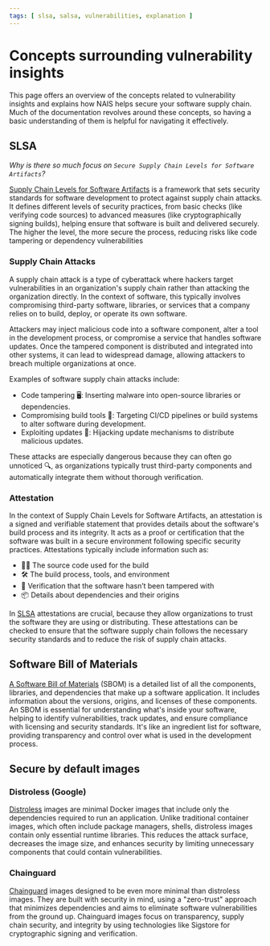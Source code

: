 ```yaml
---
tags: [ slsa, salsa, vulnerabilities, explanation ]
---
```


# Concepts surrounding vulnerability insights

This page offers an overview of the concepts related to vulnerability insights and explains how NAIS helps secure your software supply chain.
Much of the documentation revolves around these concepts, so having a basic understanding of them is helpful for navigating it effectively.


## SLSA

_Why is there so much focus on `Secure Supply Chain Levels for Software Artifacts`?_

[Supply Chain Levels for Software Artifacts](https://slsa.dev/) is a framework that sets security standards for software development
to protect against supply chain attacks. It defines different levels of security practices, from basic checks (like
verifying code sources) to advanced measures (like cryptographically signing builds), helping ensure that software is
built and delivered securely. The higher the level, the more secure the process, reducing risks like code tampering or
dependency vulnerabilities

### Supply Chain Attacks

A supply chain attack is a type of cyberattack where hackers target vulnerabilities in an organization's supply chain rather than attacking the organization directly. In the context of software, this typically involves compromising third-party software, libraries, or services that a company relies on to build, deploy, or operate its own software.

Attackers may inject malicious code into a software component, alter a tool in the development process, or compromise a service that handles software updates. Once the tampered component is distributed and integrated into other systems, it can lead to widespread damage, allowing attackers to breach multiple organizations at once.

Examples of software supply chain attacks include:

* Code tampering 🖥️: Inserting malware into open-source libraries or dependencies.
* Compromising build tools 🔧: Targeting CI/CD pipelines or build systems to alter software during development.
* Exploiting updates 🚨: Hijacking update mechanisms to distribute malicious updates.

These attacks are especially dangerous because they can often go unnoticed 🔍, as organizations typically trust third-party components and automatically integrate them without thorough verification.

### Attestation

In the context of Supply Chain Levels for Software Artifacts,
an attestation is a signed and verifiable statement that provides details about the software's build process and its integrity.
It acts as a proof or certification that the software was built in a secure environment following specific security practices.
Attestations typically include information such as:

* 🧑‍💻 The source code used for the build
* 🛠️ The build process, tools, and environment
* 🔐 Verification that the software hasn’t been tampered with
* 📦 Details about dependencies and their origins

In [SLSA](#slsa) attestations are crucial, because they allow organizations to trust the software they are using or distributing.
These attestations can be checked to ensure that the software supply chain follows the necessary security standards and to reduce
the risk of supply chain attacks.

## Software Bill of Materials

[A Software Bill of Materials](https://en.wikipedia.org/wiki/Software_supply_chain) (SBOM) is a detailed list of all the components, 
libraries, and dependencies that make up a software application. It includes information about the versions, origins, and licenses of 
these components. An SBOM is essential for understanding what's inside your software, helping to identify vulnerabilities, track updates, 
and ensure compliance with licensing and security standards. It's like an ingredient list for software, providing transparency and control 
over what is used in the development process.

## Secure by default images

### Distroless (Google)

[Distroless](https://github.com/GoogleContainerTools/distroless) images are minimal Docker images that include only the dependencies required to run an application.
Unlike traditional container images, which often include package managers, shells, distroless images contain only 
essential runtime libraries. This reduces the attack surface, decreases the image size, and enhances security by limiting 
unnecessary components that could contain vulnerabilities. 

### Chainguard

[Chainguard](https://edu.chainguard.dev/chainguard/chainguard-images/) images designed to be even more minimal than distroless images. 
They are built with security in mind, using a "zero-trust" approach that minimizes dependencies and aims to eliminate software 
vulnerabilities from the ground up. Chainguard images focus on transparency, supply chain security, and integrity by using 
technologies like Sigstore for cryptographic signing and verification. 